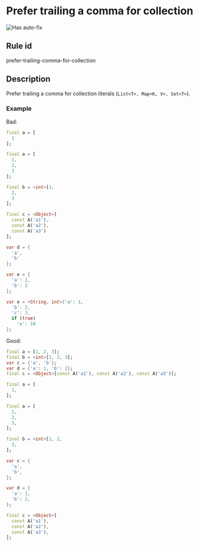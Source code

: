 # Prefer trailing a comma for collection

![Has auto-fix](https://img.shields.io/badge/-has%20auto--fix-success)

## Rule id
prefer-trailing-comma-for-collection

## Description
Prefer trailing a comma for collection literals (`List<T>, Map<K, V>, Set<T>`).

### Example
Bad:
```dart
final a = [
  1
];

final a = [
  1, 
  2, 
  3
];

final b = <int>[1, 
  2, 
  3
];

final c = <Object>[
  const A('a1'), 
  const A('a2'), 
  const A('a3') 
];

var d = {
  'a', 
  'b'
};

var e = {
  'a': 1, 
  'b': 2
};

var e = <String, int>{'a': 1, 
  'b': 2,
  'c': 3,
  if (true)
    'e': 10
};
```

Good:
```dart
final a = [1, 2, 3];
final b = <int>[1, 2, 3];
var c = {'a', 'b'};
var d = {'a': 1, 'b': 2};
final c = <Object>[const A('a1'), const A('a2'), const A('a3')];

final a = [
  1,
];

final a = [
  1, 
  2, 
  3,
];

final b = <int>[1, 2, 
  3,
];

var c = {
  'a',
  'b',
};

var d = {
  'a': 1, 
  'b': 2,
};

final c = <Object>[
  const A('a1'), 
  const A('a2'), 
  const A('a3'),
];
```
